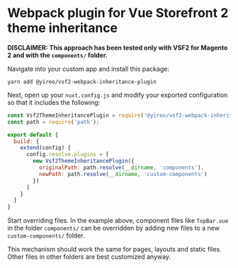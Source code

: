 # Webpack plugin for Vue Storefront 2 theme inheritance

**DISCLAIMER: This approach has been tested only with VSF2 for Magento 2 and with the `components/` folder.**

Navigate into your custom app and install this package:

    yarn add @yireo/vsf2-webpack-inheritance-plugin

Next, open up your `nuxt.config.js` and modify your exported configuration so that it includes the following:

```js
const Vsf2ThemeInheritancePlugin = require('@yireo/vsf2-webpack-inheritance-plugin');
const path = require('path');

export default {
  build: {
    extend(config) {
      config.resolve.plugins = [
        new Vsf2ThemeInheritancePlugin({
          originalPath: path.resolve(__dirname, 'components'),
          newPath: path.resolve(__dirname, 'custom-components')
        })
      ]
    }
  }
}
```

Start overriding files. In the example above, component files like `TopBar.vue` in the folder `components/` can be overridden by adding
new files to a new `custom-components/` folder. 

This mechanism should work the same for pages, layouts and static files. Other files in other folders are best customized anyway.

